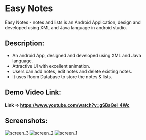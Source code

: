 # Easy Notes
Easy Notes - notes and lists is an Android Application, design and developed using XML and Java language in android studio.

## Description:
- An android App, designed and developed using XML and Java language.
- Attractive UI with excellent animation.
- Users can add notes, edit notes and delete existing notes.
- It uses Room Database to store the notes & lists.

## Demo Video Link:
#### Link => https://www.youtube.com/watch?v=gSBaQel_4Wc

## Screenshots:

![screen_3](https://user-images.githubusercontent.com/78471553/140938929-5ea3d7a8-67ed-429f-9211-fa1e51ef31b1.png)               ![screen_2](https://user-images.githubusercontent.com/78471553/140941061-59ef2359-c54b-4a3e-b1cb-0f78b09a8d8b.png)               ![screen_1](https://user-images.githubusercontent.com/78471553/140941444-68af5f77-d35a-4ec0-a359-7ee6634d90ab.png)







